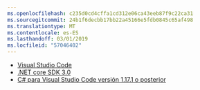 ```yaml
---
ms.openlocfilehash: c235d0cd4cffa1cd312e06ca43eeb87f9c22ca31
ms.sourcegitcommit: 24b1f6decbb17bb22a45166e5fdb0845c65af498
ms.translationtype: MT
ms.contentlocale: es-ES
ms.lasthandoff: 03/01/2019
ms.locfileid: "57046402"
---
```

* [Visual Studio Code](https://code.visualstudio.com/)
* [.NET core SDK 3.0](https://dotnet.microsoft.com/download/dotnet-core/3.0)
* [C# para Visual Studio Code versión 1.17.1 o posterior](https://marketplace.visualstudio.com/items?itemName=ms-vscode.csharp)